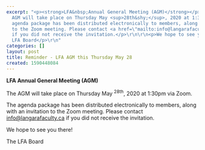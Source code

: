 ```yaml
---
excerpt: "<p><strong>LFA&nbsp;Annual General Meeting (AGM)</strong></p>\r\n\r\n<p>The
  AGM will take place on Thursday May <sup>28th&shy;</sup>, 2020 at 1:30pm via Zoom.</p>\r\n\r\n<p>The
  agenda package has been distributed electronically to members, along with an invitation
  to the Zoom meeting. Please contact <a href=\"mailto:info@langarafaculty.ca?subject=LFA%20AGM%20question\">info@langarafaculty.ca</a>
  if you did not receive the invitation.</p>\r\n\r\n<p>We hope to see you there!</p>\r\n\r\n<p>The
  LFA Board</p>\r\n"
categories: []
layout: post
title: Reminder - LFA AGM this Thursday May 28
created: 1590448084
---
```

<p><strong>LFA&nbsp;Annual General Meeting (AGM)</strong></p>

<p>The AGM will take place on Thursday May <sup>28th&shy;</sup>, 2020 at 1:30pm via Zoom.</p>

<p>The agenda package has been distributed electronically to members, along with an invitation to the Zoom meeting. Please contact <a href="mailto:info@langarafaculty.ca?subject=LFA%20AGM%20question">info@langarafaculty.ca</a> if you did not receive the invitation.</p>

<p>We hope to see you there!</p>

<p>The LFA Board</p>
